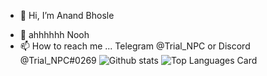 - 👋 Hi, I’m Anand Bhosle
<!--- 👀 I’m interested in ... --->
- 🌱 ahhhhhh Nooh
- 📫 How to reach me ... Telegram @Trial_NPC or Discord @Trial_NPC#0269
![Github stats](https://github-readme-stats.vercel.app/api?username=andrito9755&theme=highcontrast&show_icons=true&count_private=true)
![Top Languages Card](https://github-readme-stats.vercel.app/api/top-langs/?username=andrito9755&layout=compact)
<!---
andrito9755/andrito9755 is a ✨ special ✨ repository because its `README.md` (this file) appears on your GitHub profile.
You can click the Preview link to take a look at your changes.
--->
